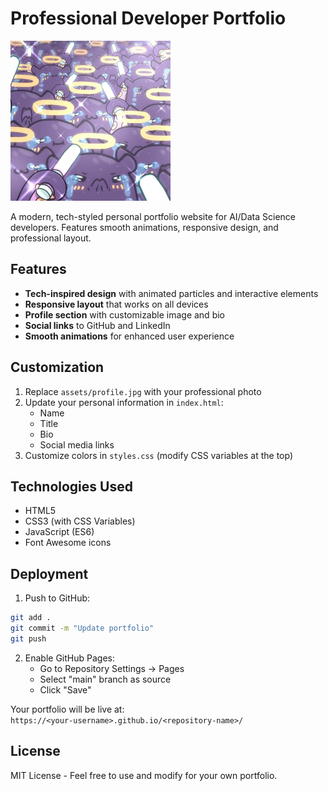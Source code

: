 # Professional Developer Portfolio

![Preview](assets/profile.jpg)

A modern, tech-styled personal portfolio website for AI/Data Science developers. Features smooth animations, responsive design, and professional layout.

## Features

- **Tech-inspired design** with animated particles and interactive elements
- **Responsive layout** that works on all devices
- **Profile section** with customizable image and bio
- **Social links** to GitHub and LinkedIn
- **Smooth animations** for enhanced user experience

## Customization

1. Replace `assets/profile.jpg` with your professional photo
2. Update your personal information in `index.html`:
   - Name
   - Title
   - Bio
   - Social media links
3. Customize colors in `styles.css` (modify CSS variables at the top)

## Technologies Used

- HTML5
- CSS3 (with CSS Variables)
- JavaScript (ES6)
- Font Awesome icons

## Deployment

1. Push to GitHub:
```bash
git add .
git commit -m "Update portfolio"
git push
```

2. Enable GitHub Pages:
   - Go to Repository Settings → Pages
   - Select "main" branch as source
   - Click "Save"

Your portfolio will be live at:  
`https://<your-username>.github.io/<repository-name>/`

## License

MIT License - Feel free to use and modify for your own portfolio.
